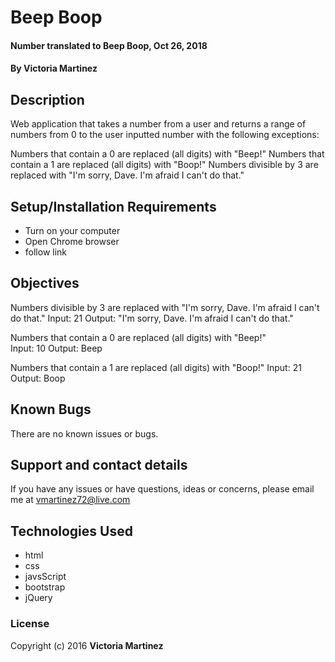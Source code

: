 # Beep Boop

#### Number translated to Beep Boop, Oct 26, 2018

#### By **Victoria Martinez**

## Description

Web application that takes a number from a user and returns a range of numbers from 0 to the user inputted number with the following exceptions:

Numbers that contain a 0 are replaced (all digits) with "Beep!"
Numbers that contain a 1 are replaced (all digits) with "Boop!"
Numbers divisible by 3 are replaced with "I'm sorry, Dave. I'm afraid I can't do that."

## Setup/Installation Requirements

* Turn on your computer
* Open Chrome browser
* follow link

## Objectives

Numbers divisible by 3 are replaced with "I'm sorry, Dave. I'm afraid I can't do that."
Input: 21
Output: "I'm sorry, Dave. I'm afraid I can't do that."

Numbers that contain a 0 are replaced (all digits) with "Beep!"  
Input: 10
Output: Beep

Numbers that contain a 1 are replaced (all digits) with "Boop!"
Input: 21
Output: Boop


## Known Bugs

There are no known issues or bugs.

## Support and contact details

If you have any issues or have questions, ideas or concerns, please email me at vmartinez72@live.com

## Technologies Used

* html
* css
* javsScript
* bootstrap
* jQuery

### License

Copyright (c) 2016 **Victoria Martinez**
